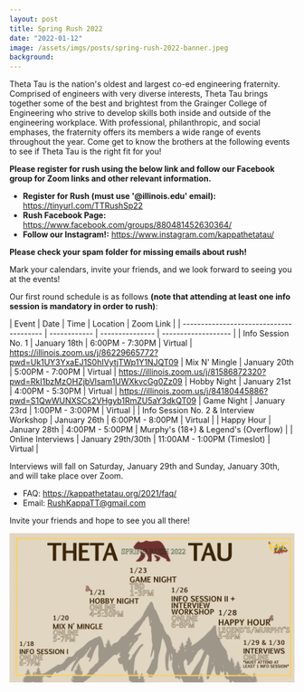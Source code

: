 ```yaml
---
layout: post
title: Spring Rush 2022
date: "2022-01-12"
image: /assets/imgs/posts/spring-rush-2022-banner.jpeg
background:
---
```


Theta Tau is the nation's oldest and largest co-ed engineering fraternity. Comprised of engineers with very diverse interests, Theta Tau brings together some of the best and brightest from the Grainger College of Engineering who strive to develop skills both inside and outside of the engineering workplace. With professional, philanthropic, and social emphases, the fraternity offers its members a wide range of events throughout the year. Come get to know the brothers at the following events to see if Theta Tau is the right fit for you!

**Please register for rush using the below link and follow our Facebook group for Zoom links and other relevant information.** 
- **Register for Rush (must use '@illinois.edu' email):** <https://tinyurl.com/TTRushSp22> 
- **Rush Facebook Page:** <https://www.facebook.com/groups/880481452630364/>
- **Follow our Instagram!:** <https://www.instagram.com/kappathetatau/>

**Please check your spam folder for missing emails about rush!**

Mark your calendars, invite your friends, and we look forward to seeing you at the events!

Our first round schedule is as follows **(note that attending at least one info session is mandatory in order to rush)**:

| Event                                   | Date         | Time            | Location            | Zoom Link           |
| --------------------------------------- | ------------ | --------------- | ------------------- |
| Info Session No. 1                      | January 18th | 6:00PM - 7:30PM | Virtual             | <https://illinois.zoom.us/j/86229665772?pwd=Uk1UY3YxaEJ1S0hIVytjTWp1Y1NJQT09>
| Mix N' Mingle                           | January 20th | 5:00PM - 7:00PM | Virtual             | <https://illinois.zoom.us/j/81586872320?pwd=RkI1bzMzOHZjbVlsam1UWXkvcGg0Zz09>
| Hobby Night                             | January 21st | 4:00PM - 5:30PM | Virtual             | <https://illinois.zoom.us/j/84180445886?pwd=S1QwWUNXSCs2VHgyb1RmZU5aY3dkQT09>
| Game Night                              | January 23rd | 1:00PM - 3:00PM | Virtual             |
| Info Session No. 2 & Interview Workshop | January 26th | 6:00PM - 8:00PM | Virtual             |
| Happy Hour                              | January 28th | 4:00PM - 5:00PM | Murphy's (18+) & Legend's (Overflow)             |
| Online Interviews                       | January 29th/30th | 11:00AM - 1:00PM (Timeslot) | Virtual         |

Interviews will fall on Saturday, January 29th and Sunday, January 30th, and will take place over Zoom.

- FAQ: <https://kappathetatau.org/2021/faq/>
- Email: RushKappaTT@gmail.com

Invite your friends and hope to see you all there!

![](/assets/imgs/posts/spring-rush-2022-schedule.jpg)
